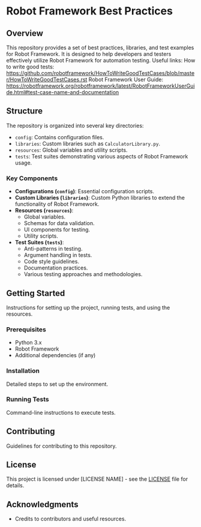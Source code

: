 # Robot Framework Best Practices

## Overview
This repository provides a set of best practices, libraries, and test examples for Robot Framework. It is designed to help developers and testers effectively utilize Robot Framework for automation testing.
Useful links: How to write good tests: https://github.com/robotframework/HowToWriteGoodTestCases/blob/master/HowToWriteGoodTestCases.rst
Robot Framework User Guide: https://robotframework.org/robotframework/latest/RobotFrameworkUserGuide.html#test-case-name-and-documentation


## Structure
The repository is organized into several key directories:

- `config`: Contains configuration files.
- `libraries`: Custom libraries such as `CalculatorLibrary.py`.
- `resources`: Global variables and utility scripts.
- `tests`: Test suites demonstrating various aspects of Robot Framework usage.

### Key Components
- **Configurations (`config`)**: Essential configuration scripts.
- **Custom Libraries (`libraries`)**: Custom Python libraries to extend the functionality of Robot Framework.
- **Resources (`resources`)**: 
  - Global variables.
  - Schemas for data validation.
  - UI components for testing.
  - Utility scripts.
- **Test Suites (`tests`)**: 
  - Anti-patterns in testing.
  - Argument handling in tests.
  - Code style guidelines.
  - Documentation practices.
  - Various testing approaches and methodologies.

## Getting Started
Instructions for setting up the project, running tests, and using the resources.

### Prerequisites
- Python 3.x
- Robot Framework
- Additional dependencies (if any)

### Installation
Detailed steps to set up the environment.

### Running Tests
Command-line instructions to execute tests.

## Contributing
Guidelines for contributing to this repository.

## License
This project is licensed under [LICENSE NAME] - see the [LICENSE](LICENSE) file for details.

## Acknowledgments
- Credits to contributors and useful resources.
